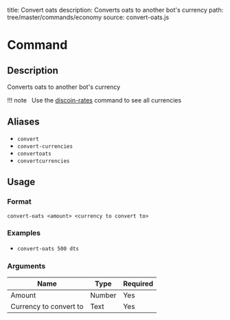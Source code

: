 title: Convert oats
description: Converts oats to another bot's currency
path: tree/master/commands/economy
source: convert-oats.js

# Command

## Description

Converts oats to another bot's currency

!!! note
    Use the [discoin-rates](/commands/economy/discoin-rates) command to see all currencies

## Aliases

* `convert`
* `convert-currencies`
* `convertoats`
* `convertcurrencies`

## Usage

### Format

`convert-oats <amount> <currency to convert to>`

### Examples

* `convert-oats 500 dts`

### Arguments

| Name                   | Type   | Required |
|------------------------|--------|----------|
| Amount                 | Number | Yes      |
| Currency to convert to | Text   | Yes      |
